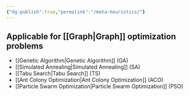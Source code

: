 ```yaml
---
{"dg-publish":true,"permalink":"/meta-heuristics/"}
---
```



## Applicable for [[Graph\|Graph]] optimization problems

- [[Genetic Algorithm\|Genetic Algorithm]] (GA)
- [[Simulated Annealing\|Simulated Annealing]] (SA)
- [[Tabu Search\|Tabu Search]] (TS)
- [[Ant Colony Optimization\|Ant Colony Optimization]] (ACO)
- [[Particle Swarm Optimization\|Particle Swarm Optimization]] (PSO)